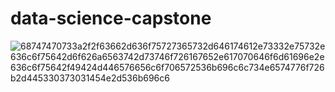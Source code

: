 # data-science-capstone
![68747470733a2f2f63662d636f75727365732d646174612e73332e75732e636c6f75642d6f626a6563742d73746f726167652e617070646f6d61696e2e636c6f75642f49424d446576656c6f706572536b696c6c734e6574776f726b2d445330373031454e2d536b696c6](https://github.com/Hamidouf123/data-science-capstone/assets/96210728/13759061-5b44-4661-8dad-f1fc2932b678)
